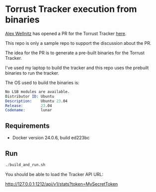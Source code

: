 # Torrust Tracker execution from binaries

[Alex Wellnitz](https://github.com/alexohneander) has opened a PR for the Torrust Tracker [here](https://github.com/torrust/torrust-tracker/pull/473).

This repo is only a sample repo to support the discussion about the PR.

The idea for the PR is to generate a pre-built binaries for the Torrust Tracker.

I've used my laptop to build the tracker and this repo uses the prebuilt binaries to run the tracker.

The OS used to build the binaries is:

```s
No LSB modules are available.
Distributor ID: Ubuntu
Description:    Ubuntu 23.04
Release:        23.04
Codename:       lunar
```

## Requirements

- Docker version 24.0.6, build ed223bc

## Run

```s
./build_and_run.sh
```

You should be able to load the Tracker API URL:

<http://127.0.0.1:1212/api/v1/stats?token=MySecretToken>
